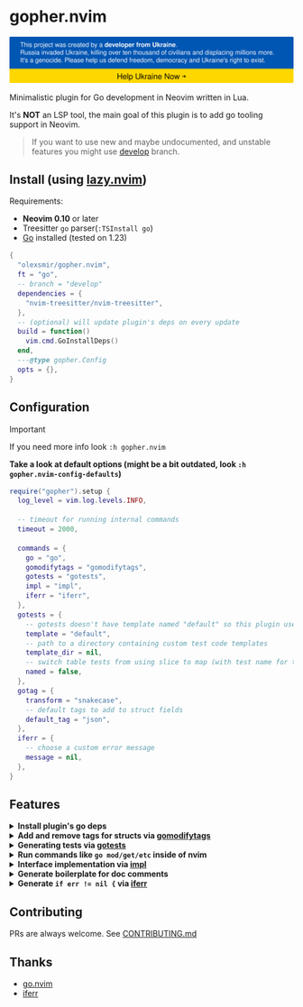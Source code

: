 # gopher.nvim

[![Stand With Ukraine](https://raw.githubusercontent.com/vshymanskyy/StandWithUkraine/main/banner-direct-single.svg)](https://stand-with-ukraine.pp.ua)

Minimalistic plugin for Go development in Neovim written in Lua.

It's **NOT** an LSP tool, the main goal of this plugin is to add go tooling support in Neovim.

> If you want to use new and maybe undocumented, and unstable features you might use [develop](https://github.com/olexsmir/gopher.nvim/tree/develop) branch.

## Install (using [lazy.nvim](https://github.com/folke/lazy.nvim))

Requirements:

- **Neovim 0.10** or later
- Treesitter `go` parser(`:TSInstall go`)
- [Go](https://github.com/golang/go) installed (tested on 1.23)

```lua
{
  "olexsmir/gopher.nvim",
  ft = "go",
  -- branch = "develop"
  dependencies = {
    "nvim-treesitter/nvim-treesitter",
  },
  -- (optional) will update plugin's deps on every update
  build = function()
    vim.cmd.GoInstallDeps()
  end,
  ---@type gopher.Config
  opts = {},
}
```

## Configuration

> [!IMPORTANT]
>
> If you need more info look `:h gopher.nvim`

**Take a look at default options (might be a bit outdated, look `:h gopher.nvim-config-defaults`)**

```lua
require("gopher").setup {
  log_level = vim.log.levels.INFO,

  -- timeout for running internal commands
  timeout = 2000,

  commands = {
    go = "go",
    gomodifytags = "gomodifytags",
    gotests = "gotests",
    impl = "impl",
    iferr = "iferr",
  },
  gotests = {
    -- gotests doesn't have template named "default" so this plugin uses "default" to set the default template
    template = "default",
    -- path to a directory containing custom test code templates
    template_dir = nil,
    -- switch table tests from using slice to map (with test name for the key)
    named = false,
  },
  gotag = {
    transform = "snakecase",
    -- default tags to add to struct fields
    default_tag = "json",
  },
  iferr = {
    -- choose a custom error message
    message = nil,
  },
}
```

## Features

<!-- markdownlint-disable -->

<details>
  <summary>
    <b>Install plugin's go deps</b>
  </summary>

  ```vim
  :GoInstallDeps
  ```

  This will install the following tools:

  - [gomodifytags](https://github.com/fatih/gomodifytags)
  - [impl](https://github.com/josharian/impl)
  - [gotests](https://github.com/cweill/gotests)
  - [iferr](https://github.com/koron/iferr)
</details>

<details>
  <summary>
    <b>Add and remove tags for structs via <a href="https://github.com/fatih/gomodifytags">gomodifytags</a></b>
  </summary>

  By default `json` tag will be added/removed, if not set:

  ```vim
  " add json tag
  :GoTagAdd json

  " remove yaml tag
  :GoTagRm yaml
  ```

  ```lua
  -- or you can use lua api
  require("gopher").tags.add "xml"
  require("gopher").tags.rm "proto"
  ```
</details>

<details>
  <summary>
    <b>Generating tests via <a href="https://github.com/cweill/gotests">gotests</a></b>
  </summary>

  ```vim
  " Generate one test for a specific function/method(one under cursor)
  :GoTestAdd

  " Generate all tests for all functions/methods in the current file
  :GoTestsAll

  " Generate tests for only  exported functions/methods in the current file
  :GoTestsExp
  ```

  ```lua
  -- or you can use lua api
  require("gopher").test.add()
  require("gopher").test.exported()
  require("gopher").test.all()
  ```

  For named tests see `:h gopher.nvim-gotests-named`
</details>

<details>
  <summary>
    <b>Run commands like <code>go mod/get/etc</code> inside of nvim</b>
  </summary>

  ```vim
  :GoGet github.com/gorilla/mux

  " Link can have an `http` or `https` prefix.
  :GoGet https://github.com/lib/pq

  " You can provide more than one package url
  :GoGet github.com/jackc/pgx/v5 github.com/google/uuid/

  " go mod commands
  :GoMod tidy
  :GoMod init new-shiny-project

  " go work commands
  :GoWork sync

  " run go generate in cwd
  :GoGenerate

  " run go generate for the current file
  :GoGenerate %
  ```
</details>

<details>
  <summary>
    <b>Interface implementation via <a href="https://github.com/josharian/impl">impl<a></b>
  </summary>

  Syntax of the command:
  ```vim
  :GoImpl [receiver] [interface]

  " also you can put a cursor on the struct and run
  :GoImpl [interface]
  ```

  Usage examples:
  ```vim
  :GoImpl r Read io.Reader
  :GoImpl Write io.Writer

  " or you can simply put a cursor on the struct and run
  :GoImpl io.Reader
  ```
</details>

<details>
  <summary>
    <b>Generate boilerplate for doc comments</b>
  </summary>

  First set a cursor on **public** package/function/interface/struct and execute:

  ```vim
  :GoCmt
  ```
</details>


<details>
  <summary>
    <b>Generate <code>if err != nil {</code> via <a href="https://github.com/koron/iferr">iferr</a></b>
  </summary>

  Set the cursor on the line with `err` and execute

  ```vim
  :GoIfErr
  ```
</details>

## Contributing

PRs are always welcome. See [CONTRIBUTING.md](./CONTRIBUTING.md)

## Thanks

- [go.nvim](https://github.com/ray-x/go.nvim)
- [iferr](https://github.com/koron/iferr)
